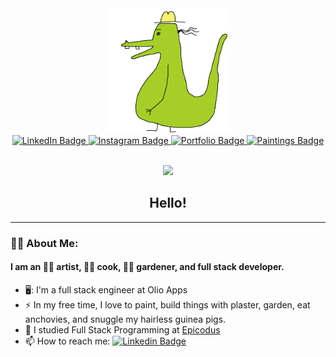 <div id="header" align="center">
  <img src="./imgs/rangerdanger.gif" width="200px"/>
  <div id="badges">
    <a href="https://www.linkedin.com/in/emma-gerigscott/">
      <img src="https://img.shields.io/badge/LinkedIn-blue?style=for-the-badge&logo=linkedin&logoColor=white" alt="LinkedIn Badge"/>
    </a>
    <a href="https://www.instagram.com/emma.gerigscott/">
      <img src="https://img.shields.io/badge/Instagram-pink?style=for-the-badge&logo=instagram&logoColor=white" alt="Instagram Badge"/>
    </a>
      <a href="http://www.emmalgs.com/">
      <img src="https://img.shields.io/badge/Portfolio-green?style=for-the-badge" alt="Portfolio Badge"/>
    </a>
    <a href="http://www.emmagerigscott.com/">
      <img src="https://img.shields.io/badge/Paintings-yellow?style=for-the-badge" alt="Paintings Badge"/>
    </a>
</div>
<img src="https://komarev.com/ghpvc/?username=emmalgs&style=flat-square&color=blue" alt=""/>
</div>

<div align="center">  
  
![](https://github-readme-stats-sigma-five.vercel.app/api/top-langs/?username=emmalgs&theme=transparent&hide_border=true&include_all_commits=false&count_private=false&layout=compact)

</div>

<div align="center">
<h2>Hello!</h2>
</div>

---

### :technologist: About Me:

#### I am an :artist: artist, :cook: cook, :farmer: gardener, and full stack developer.

* 🖥️: I'm a full stack engineer at Olio Apps
* :zap: In my free time, I love to paint, build things with plaster, garden, eat anchovies, and snuggle my hairless guinea pigs.
* 📖 I studied Full Stack Programming at [Epicodus](learnhowtoprogram.com)
* :mailbox: How to reach me: [![Linkedin Badge](https://img.shields.io/badge/-LinkedIn-blue?style=flat&logo=Linkedin&logoColor=white)](https://www.linkedin.com/in/emma-gerigscott/)
